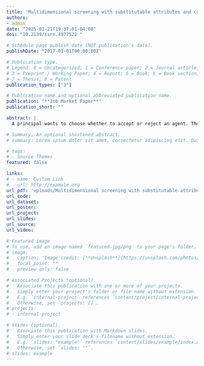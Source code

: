 ```yaml
---
title: 'Multidimensional screening with substitutable attributes and costly verification'
authors:
- admin
date: "2025-01-21T19:37:01-04:00"
doi: "10.2139/ssrn.4977522 "

# Schedule page publish date (NOT publication's date).
publishDate: "2017-01-01T00:00:00Z"

# Publication type.
# Legend: 0 = Uncategorized; 1 = Conference paper; 2 = Journal article;
# 3 = Preprint / Working Paper; 4 = Report; 5 = Book; 6 = Book section;
# 7 = Thesis; 8 = Patent
publication_types: ["3"]

# Publication name and optional abbreviated publication name.
publication: "**Job Market Paper**"
publication_short: ""

abstract: |
  A principal wants to choose whether to accept or reject an agent. The principal can perform a costly test that measures a combination of the agent's valuable qualities without revealing each quality separately. The agent can present evidence on some qualities but not others. I call the latter qualities talent. Although favorable, evidence can make the principal ascribe the test result to a certain quality, thereby negatively affecting his assessment of the agent's talent. Thus, testing may interfere with the agent's incentives to present evidence. Indeed, when the test is less sensitive to talent than talent is valuable to the principal, a conflict arises between the two evaluation methods: (i) testing and (ii) asking for evidence. The optimal mechanism leads to two types of errors, both favoring high- over low-evidence agents: (i) It accepts without testing some unworthy high-evidence agents, and (ii) it accepts after testing some unworthy medium-evidence agents while rejecting some worthy low-evidence ones.

# Summary. An optional shortened abstract.
# summary: Lorem ipsum dolor sit amet, consectetur adipiscing elit. Duis posuere tellus ac convallis placerat. Proin tincidunt magna sed ex sollicitudin condimentum.

# tags:
# - Source Themes
featured: false

links:
# - name: Custom Link
#   url: http://example.org
url_pdf: 'uploads/Multidimensional screening with substitutable attributes and costly verification.pdf'
url_code: 
url_dataset: 
url_poster: 
url_project: 
url_slides: 
url_source: 
url_video: 

# Featured image
# To use, add an image named `featured.jpg/png` to your page's folder. 
# image:
#   caption: 'Image credit: [**Unsplash**](https://unsplash.com/photos/s9CC2SKySJM)'
#   focal_point: ""
#   preview_only: false

# Associated Projects (optional).
#   Associate this publication with one or more of your projects.
#   Simply enter your project's folder or file name without extension.
#   E.g. `internal-project` references `content/project/internal-project/index.md`.
#   Otherwise, set `projects: []`.
# projects:
# - internal-project

# Slides (optional).
#   Associate this publication with Markdown slides.
#   Simply enter your slide deck's filename without extension.
#   E.g. `slides: "example"` references `content/slides/example/index.md`.
#   Otherwise, set `slides: ""`.
# slides: example
---
```


